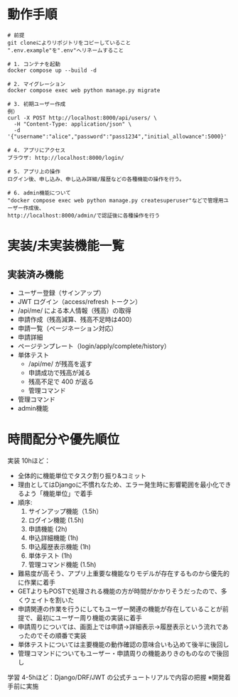 # 動作手順
```
# 前提
git cloneによりリポジトリをコピーしていること
".env.example"を".env"へリネームすること

# 1. コンテナを起動
docker compose up --build -d

# 2. マイグレーション
docker compose exec web python manage.py migrate

# 3. 初期ユーザー作成
例）
curl -X POST http://localhost:8000/api/users/ \
  -H "Content-Type: application/json" \
  -d '{"username":"alice","password":"pass1234","initial_allowance":5000}'

# 4. アプリにアクセス
ブラウザ: http://localhost:8000/login/

# 5. アプリ上の操作
ログイン後、申し込み、申し込み詳細/履歴などの各種機能の操作を行う。

# 6. admin機能について
"docker compose exec web python manage.py createsuperuser"などで管理用ユーザー作成後、
http://localhost:8000/admin/で認証後に各種操作を行う
```

# 実装/未実装機能一覧
## 実装済み機能

- ユーザー登録（サインアップ）
- JWT ログイン（access/refresh トークン）
- /api/me/ による本人情報（残高）の取得
- 申請作成（残高減算、残高不足時は400）
- 申請一覧（ページネーション対応）
- 申請詳細
- ページテンプレート（login/apply/complete/history）
- 単体テスト
  - /api/me/ が残高を返す
  - 申請成功で残高が減る
  - 残高不足で 400 が返る
  - 管理コマンド
- 管理コマンド  
- admin機能

# 時間配分や優先順位
実装 10hほど：
- 全体的に機能単位でタスク割り振り&コミット
- 理由としてはDjangoに不慣れなため、エラー発生時に影響範囲を最小化できるよう「機能単位」で着手
- 順序:
  1. サインアップ機能（1.5h）
  2. ログイン機能 (1.5h)
  3. 申請機能 (2h)
  4. 申込詳細機能 (1h)
  5. 申込履歴表示機能 (1h)
  6. 単体テスト (1h)
  7. 管理コマンド機能 (1.5h)
- 難易度が高そう、アプリ上重要な機能なりモデルが存在するものから優先的に作業に着手
- GETよりもPOSTで処理される機能の方が時間がかかりそうだったので、多くウェイトを割いた
- 申請関連の作業を行うにしてもユーザー関連の機能が存在していることが前提で、最初にユーザー周り機能の実装に着手
- 申請周りについては、画面上では申請→詳細表示→履歴表示という流れであったのでその順番で実装
- 単体テストについては主要機能の動作確認の意味合いも込めて後半に後回し
- 管理コマンドについてもユーザー・申請周りの機能ありきのものなので後回し


学習 4-5hほど：Django/DRF/JWT の公式チュートリアルで内容の把握
※開発着手前に実施


